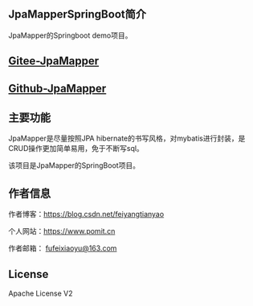 ## JpaMapperSpringBoot简介

JpaMapper的Springboot demo项目。

## [Gitee-JpaMapper](https://gitee.com/ffch/consul-proxy)
## [Github-JpaMapper](https://github.com/ffch/consul-proxy)


## 主要功能

JpaMapper是尽量按照JPA hibernate的书写风格，对mybatis进行封装，是CRUD操作更加简单易用，免于不断写sql。

该项目是JpaMapper的SpringBoot项目。

## 作者信息
      
   作者博客：https://blog.csdn.net/feiyangtianyao
  
  个人网站：https://www.pomit.cn
 
   作者邮箱： fufeixiaoyu@163.com

## License
Apache License V2

